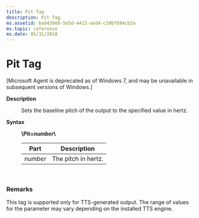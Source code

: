 ```yaml
---
title: Pit Tag
description: Pit Tag
ms.assetid: bad439e0-5e5d-4413-aed4-c29bf694cb2a
ms.topic: reference
ms.date: 05/31/2018
---
```


# Pit Tag

\[Microsoft Agent is deprecated as of Windows 7, and may be unavailable in subsequent versions of Windows.\]

<dl> <dt>

<span id="Description"></span><span id="description"></span><span id="DESCRIPTION"></span>**Description**
</dt> <dd>

Sets the baseline pitch of the output to the specified value in hertz.

</dd> <dt>

<span id="Syntax"></span><span id="syntax"></span><span id="SYNTAX"></span>**Syntax**
</dt> <dd>

**\\Pit=***number***\\**



| Part     | Description         |
|----------|---------------------|
| *number* | The pitch in hertz. |



 

</dd> </dl>

### Remarks

This tag is supported only for TTS-generated output. The range of values for the parameter may vary depending on the installed TTS engine.

 

 




